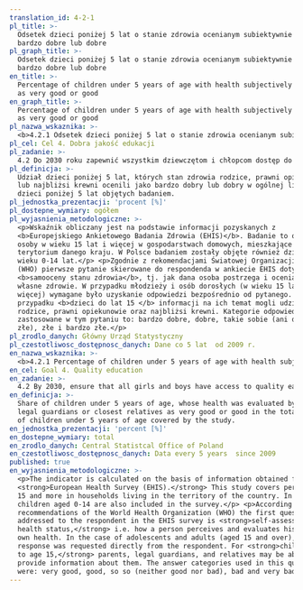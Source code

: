 ```yaml
---
translation_id: 4-2-1
pl_title: >-
  Odsetek dzieci poniżej 5 lat o stanie zdrowia ocenianym subiektywnie jako
  bardzo dobre lub dobre
pl_graph_title: >-
  Odsetek dzieci poniżej 5 lat o stanie zdrowia ocenianym subiektywnie jako
  bardzo dobre lub dobre
en_title: >-
  Percentage of children under 5 years of age with health subjectively evaluated
  as very good or good
en_graph_title: >-
  Percentage of children under 5 years of age with health subjectively evaluated
  as very good or good
pl_nazwa_wskaznika: >-
  <b>4.2.1 Odsetek dzieci poniżej 5 lat o stanie zdrowia ocenianym subiektywnie jako bardzo dobre lub dobre</b>
pl_cel: Cel 4. Dobra jakość edukacji
pl_zadanie: >-
  4.2 Do 2030 roku zapewnić wszystkim dziewczętom i chłopcom dostęp do wysokiej jakości rozwoju we wczesnym dzieciństwie, opieki i edukacji przedszkolnej przygotowującej do rozpoczęcia edukacji na poziomie podstawowym
pl_definicja: >-
  Udział dzieci poniżej 5 lat, których stan zdrowia rodzice, prawni opiekunowie
  lub najbliżsi krewni ocenili jako bardzo dobry lub dobry w ogólnej liczbie
  dzieci poniżej 5 lat objętych badaniem.
pl_jednostka_prezentacji: 'procent [%]'
pl_dostepne_wymiary: ogółem
pl_wyjasnienia_metodologiczne: >-
  <p>Wskaźnik obliczany jest na podstawie informacji pozyskanych z
  <b>Europejskiego Ankietowego Badania Zdrowia (EHIS)</b>. Badanie to obejmuje
  osoby w wieku 15 lat i więcej w gospodarstwach domowych, mieszkające na
  terytorium danego kraju. W Polsce badaniem zostały objęte również dzieci w
  wieku 0-14 lat.</p> <p>Zgodnie z rekomendacjami Światowej Organizacji Zdrowia
  (WHO) pierwsze pytanie skierowane do respondenda w ankiecie EHIS dotyczy
  <b>samooceny stanu zdrowia</b>, tj. jak dana osoba postrzega i ocenia swoje
  własne zdrowie. W przypadku młodzieży i osób dorosłych (w wieku 15 lat i
  więcej) wymagane było uzyskanie odpowiedzi bezpośrednio od pytanego. W
  przypadku <b>dzieci do lat 15 </b> informacji na ich temat mogli udzielać
  rodzice, prawni opiekunowie oraz najbliżsi krewni. Kategorie odpowiedzi
  zastosowane w tym pytaniu to: bardzo dobre, dobre, takie sobie (ani dobre, ani
  złe), złe i bardzo złe.</p>
pl_zrodlo_danych: Główny Urząd Statystyczny
pl_czestotliwosc_dostępnosc_danych: Dane co 5 lat  od 2009 r.
en_nazwa_wskaznika: >-
  <b>4.2.1 Percentage of children under 5 years of age with health subjectively evaluated as very good or good</b>
en_cel: Goal 4. Quality education
en_zadanie: >-
  4.2 By 2030, ensure that all girls and boys have access to quality early childhood development, care and pre-primary education so that they are ready for primary education
en_definicja: >-
  Share of children under 5 years of age, whose health was evaluated by parents,
  legal guardians or closest relatives as very good or good in the total number
  of children under 5 years of age covered by the study.
en_jednostka_prezentacji: 'percent [%]'
en_dostepne_wymiary: total
en_zrodlo_danych: Central Statistcal Office of Poland
en_czestotliwosc_dostępnosc_danych: Data every 5 years  since 2009
published: true
en_wyjasnienia_metodologiczne: >-
  <p>The indicator is calculated on the basis of information obtained from the
  <strong>European Health Survey (EHIS).</strong> This study covers persons aged
  15 and more in households living in the territory of the country. In Poland,
  children aged 0-14 are also included in the survey.</p> <p>According to
  recommendations of the World Health Organization (WHO) the first question
  addressed to the respondent in the EHIS survey is <strong>self-assessment of
  health status,</strong> i.e. how a person perceives and evaluates his or her
  own health. In the case of adolescents and adults (aged 15 and over), a
  response was requested directly from the respondent. For <strong>children up
  to age 15,</strong> parents, legal guardians, and relatives may be able to
  provide information about them. The answer categories used in this question
  were: very good, good, so so (neither good nor bad), bad and very bad.</p>
---
```

